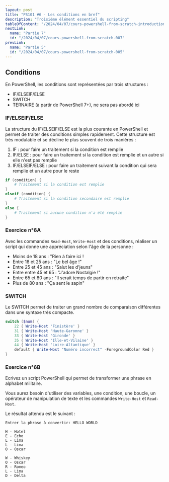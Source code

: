 ```yaml
---
layout: post
title: "PS101 #6 - Les conditions en bref"
description: "Troisième élément essentiel du scripting"
tableOfContent: "/2024/04/07/cours-powershell-from-scratch-introduction#table-des-matières"
nextLink:
  name: "Partie 7"
  id: "/2024/04/07/cours-powershell-from-scratch-007"
prevLink:
  name: "Partie 5"
  id: "/2024/04/07/cours-powershell-from-scratch-005"
---
```


## Conditions

En PowerShell, les conditions sont représentées par trois structures :

- IF/ELSEIF/ELSE
- SWITCH
- TERNAIRE (à partir de PowerShell 7+), ne sera pas abordé ici

### IF/ELSEIF/ELSE

La structure du IF/ELSEIF/ELSE est la plus courante en PowerShell et permet de traiter des conditions simples rapidement. Cette structure est très modulable et se décline le plus souvent de trois manières :

1. IF : pour faire un traitement si la condition est remplie
2. IF/ELSE : pour faire un traitement si la condition est remplie et un autre si elle n'est pas remplie
3. IF/ELSEIF/ELSE : pour faire un traitement suivant la condition qui sera remplie et un autre pour le reste

~~~powershell
if (condition) {
    # Traitement si la condition est remplie
}
elseif (condition) {
    # Traitement si la condition secondaire est remplie
}
else {
    # Traitement si aucune condition n'a été remplie
}
~~~

### Exercice n°6A

Avec les commandes `Read-Host`, `Write-Host` et des conditions, réaliser un script qui donne une appréciation selon l'âge de la personne :

- Moins de 18 ans : "Rien à faire ici !
- Entre 18 et 25 ans : "Le bel âge !"
- Entre 25 et 45 ans : "Salut les d'jeuns"
- Entre entre 45 et 65 : "J'adore Nostalgie !"
- Entre 65 et 80 ans : "Il serait temps de partir en retraite"
- Plus de 80 ans : "Ça sent le sapin"

### SWITCH

Le SWITCH permet de traiter un grand nombre de comparaison différentes dans une syntaxe très compacte.

~~~powershell
switch ($num) {
    22 { Write-Host 'Finistère' }
    31 { Write-Host 'Haute-Garonne' }
    33 { Write-Host 'Gironde' }
    35 { Write-Host 'Ille-et-Vilaine' }
    44 { Write-Host 'Loire-Altantique' }
    default { Write-Host "Numéro incorrect" -ForegroundColor Red }
}
~~~

### Exercice n°6B

Ecrivez un script PowerShell qui permet de transformer une phrase en alphabet militaire.

Vous aurez besoin d'utiliser des variables, une condition, une boucle, un opérateur de manipulation de texte et les commandes `Write-Host` et `Read-Host`.

Le résultat attendu est le suivant :

~~~plainttext
Entrer la phrase à convertir: HELLO WORLD

H - Hotel
E - Echo
L - Lima
L - Lima
O - Oscar

W - Whiskey
O - Oscar
R - Romeo
L - Lima
D - Delta
~~~
